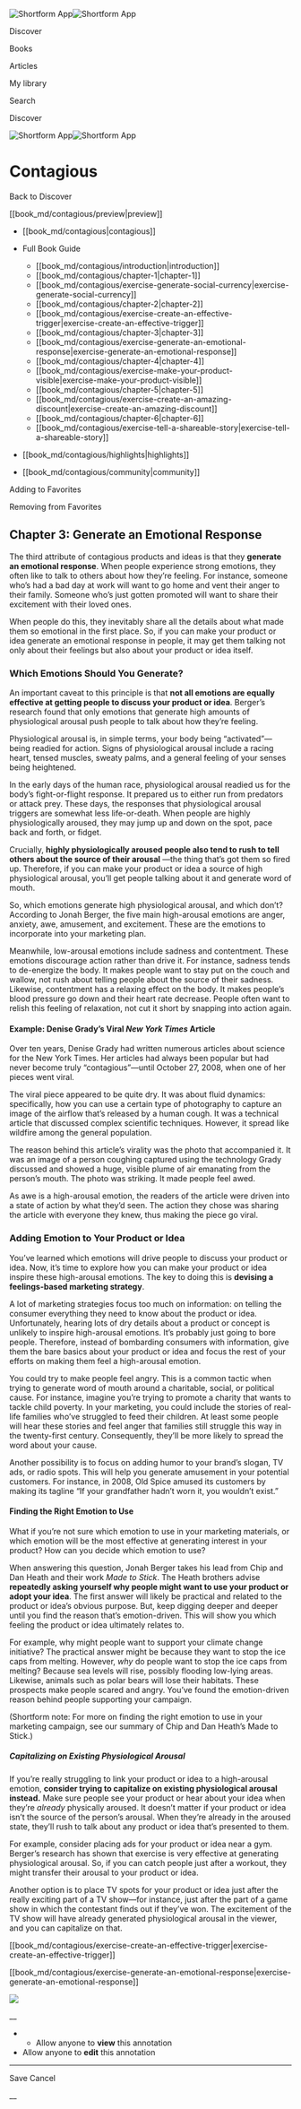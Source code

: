 ![Shortform App](/img/logo.36a2399e.svg)![Shortform App](/img/logo-dark.70c1b072.svg)

Discover

Books

Articles

My library

Search

Discover

![Shortform App](/img/logo.36a2399e.svg)![Shortform App](/img/logo-dark.70c1b072.svg)

# Contagious

Back to Discover

[[book_md/contagious/preview|preview]]

  * [[book_md/contagious|contagious]]
  * Full Book Guide

    * [[book_md/contagious/introduction|introduction]]
    * [[book_md/contagious/chapter-1|chapter-1]]
    * [[book_md/contagious/exercise-generate-social-currency|exercise-generate-social-currency]]
    * [[book_md/contagious/chapter-2|chapter-2]]
    * [[book_md/contagious/exercise-create-an-effective-trigger|exercise-create-an-effective-trigger]]
    * [[book_md/contagious/chapter-3|chapter-3]]
    * [[book_md/contagious/exercise-generate-an-emotional-response|exercise-generate-an-emotional-response]]
    * [[book_md/contagious/chapter-4|chapter-4]]
    * [[book_md/contagious/exercise-make-your-product-visible|exercise-make-your-product-visible]]
    * [[book_md/contagious/chapter-5|chapter-5]]
    * [[book_md/contagious/exercise-create-an-amazing-discount|exercise-create-an-amazing-discount]]
    * [[book_md/contagious/chapter-6|chapter-6]]
    * [[book_md/contagious/exercise-tell-a-shareable-story|exercise-tell-a-shareable-story]]
  * [[book_md/contagious/highlights|highlights]]
  * [[book_md/contagious/community|community]]



Adding to Favorites 

Removing from Favorites 

## Chapter 3: Generate an Emotional Response

The third attribute of contagious products and ideas is that they **generate an emotional response**. When people experience strong emotions, they often like to talk to others about how they’re feeling. For instance, someone who’s had a bad day at work will want to go home and vent their anger to their family. Someone who’s just gotten promoted will want to share their excitement with their loved ones.

When people do this, they inevitably share all the details about what made them so emotional in the first place. So, if you can make your product or idea generate an emotional response in people, it may get them talking not only about their feelings but also about your product or idea itself.

### Which Emotions Should You Generate?

An important caveat to this principle is that **not all emotions are equally effective at getting people to discuss your product or idea**. Berger’s research found that only emotions that generate high amounts of physiological arousal push people to talk about how they’re feeling.

Physiological arousal is, in simple terms, your body being “activated”—being readied for action. Signs of physiological arousal include a racing heart, tensed muscles, sweaty palms, and a general feeling of your senses being heightened.

In the early days of the human race, physiological arousal readied us for the body’s fight-or-flight response. It prepared us to either run from predators or attack prey. These days, the responses that physiological arousal triggers are somewhat less life-or-death. When people are highly physiologically aroused, they may jump up and down on the spot, pace back and forth, or fidget.

Crucially, **highly physiologically aroused people also tend to rush to tell others about the source of their arousal** —the thing that’s got them so fired up. Therefore, if you can make your product or idea a source of high physiological arousal, you’ll get people talking about it and generate word of mouth.

So, which emotions generate high physiological arousal, and which don’t? According to Jonah Berger, the five main high-arousal emotions are anger, anxiety, awe, amusement, and excitement. These are the emotions to incorporate into your marketing plan.

Meanwhile, low-arousal emotions include sadness and contentment. These emotions discourage action rather than drive it. For instance, sadness tends to de-energize the body. It makes people want to stay put on the couch and wallow, not rush about telling people about the source of their sadness. Likewise, contentment has a relaxing effect on the body. It makes people’s blood pressure go down and their heart rate decrease. People often want to relish this feeling of relaxation, not cut it short by snapping into action again.

#### Example: Denise Grady’s Viral _New York Times_ Article

Over ten years, Denise Grady had written numerous articles about science for the New York Times. Her articles had always been popular but had never become truly “contagious”—until October 27, 2008, when one of her pieces went viral.

The viral piece appeared to be quite dry. It was about fluid dynamics: specifically, how you can use a certain type of photography to capture an image of the airflow that’s released by a human cough. It was a technical article that discussed complex scientific techniques. However, it spread like wildfire among the general population.

The reason behind this article’s virality was the photo that accompanied it. It was an image of a person coughing captured using the technology Grady discussed and showed a huge, visible plume of air emanating from the person’s mouth. The photo was striking. It made people feel awed.

As awe is a high-arousal emotion, the readers of the article were driven into a state of action by what they’d seen. The action they chose was sharing the article with everyone they knew, thus making the piece go viral.

### Adding Emotion to Your Product or Idea

You’ve learned which emotions will drive people to discuss your product or idea. Now, it’s time to explore how you can make your product or idea inspire these high-arousal emotions. The key to doing this is **devising a feelings-based marketing strategy**.

A lot of marketing strategies focus too much on information: on telling the consumer everything they need to know about the product or idea. Unfortunately, hearing lots of dry details about a product or concept is unlikely to inspire high-arousal emotions. It’s probably just going to bore people. Therefore, instead of bombarding consumers with information, give them the bare basics about your product or idea and focus the rest of your efforts on making them feel a high-arousal emotion.

You could try to make people feel angry. This is a common tactic when trying to generate word of mouth around a charitable, social, or political cause. For instance, imagine you’re trying to promote a charity that wants to tackle child poverty. In your marketing, you could include the stories of real-life families who’ve struggled to feed their children. At least some people will hear these stories and feel anger that families still struggle this way in the twenty-first century. Consequently, they’ll be more likely to spread the word about your cause.

Another possibility is to focus on adding humor to your brand’s slogan, TV ads, or radio spots. This will help you generate amusement in your potential customers. For instance, in 2008, Old Spice amused its customers by making its tagline “If your grandfather hadn’t worn it, you wouldn’t exist.”

#### Finding the Right Emotion to Use

What if you’re not sure which emotion to use in your marketing materials, or which emotion will be the most effective at generating interest in your product? How can you decide which emotion to use?

When answering this question, Jonah Berger takes his lead from Chip and Dan Heath and their work _Made to Stick_. The Heath brothers advise **repeatedly asking yourself why people might want to use your product or adopt your idea**. The first answer will likely be practical and related to the product or idea’s obvious purpose. But, keep digging deeper and deeper until you find the reason that’s emotion-driven. This will show you which feeling the product or idea ultimately relates to.

For example, why might people want to support your climate change initiative? The practical answer might be because they want to stop the ice caps from melting. However, _why_ do people want to stop the ice caps from melting? Because sea levels will rise, possibly flooding low-lying areas. Likewise, animals such as polar bears will lose their habitats. These prospects make people scared and angry. You’ve found the emotion-driven reason behind people supporting your campaign.

(Shortform note: For more on finding the right emotion to use in your marketing campaign, see our summary of Chip and Dan Heath’s Made to Stick.)

##### Capitalizing on Existing Physiological Arousal

If you’re really struggling to link your product or idea to a high-arousal emotion, **consider trying to capitalize on existing physiological arousal instead.** Make sure people see your product or hear about your idea when they’re _already_ physically aroused. It doesn’t matter if your product or idea isn’t the source of the person’s arousal. When they’re already in the aroused state, they’ll rush to talk about any product or idea that’s presented to them.

For example, consider placing ads for your product or idea near a gym. Berger’s research has shown that exercise is very effective at generating physiological arousal. So, if you can catch people just after a workout, they might transfer their arousal to your product or idea.

Another option is to place TV spots for your product or idea just after the really exciting part of a TV show—for instance, just after the part of a game show in which the contestant finds out if they’ve won. The excitement of the TV show will have already generated physiological arousal in the viewer, and you can capitalize on that.

[[book_md/contagious/exercise-create-an-effective-trigger|exercise-create-an-effective-trigger]]

[[book_md/contagious/exercise-generate-an-emotional-response|exercise-generate-an-emotional-response]]

![](https://bat.bing.com/action/0?ti=56018282&Ver=2&mid=d00d105c-2a66-4616-8471-ccb2b92aeef6&sid=49fff5b0636c11eeb9c611038afc8668&vid=4a005010636c11ee80c703d4c4a7acd5&vids=0&msclkid=N&pi=0&lg=en-US&sw=800&sh=600&sc=24&nwd=1&tl=Shortform%20%7C%20Book&p=https%3A%2F%2Fwww.shortform.com%2Fapp%2Fbook%2Fcontagious%2Fchapter-3&r=&lt=473&evt=pageLoad&sv=1&rn=820908)

__

  *   * Allow anyone to **view** this annotation
  * Allow anyone to **edit** this annotation



* * *

Save Cancel

__



